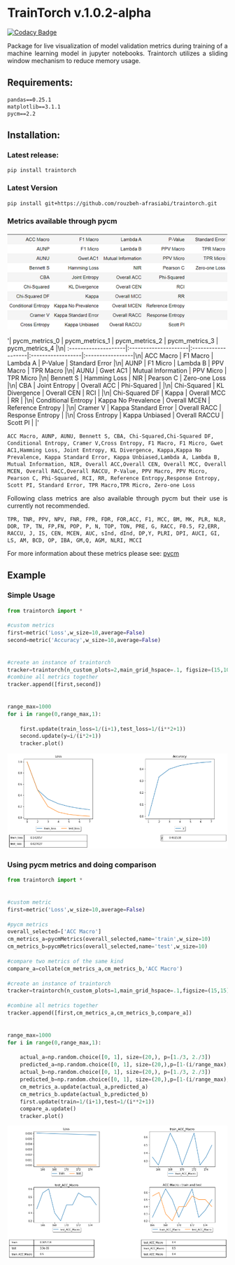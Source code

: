 # TrainTorch v.1.0.2-alpha
[![Codacy Badge](https://api.codacy.com/project/badge/Grade/d4b74c08973343128d17532b4b84e154)](https://www.codacy.com/manual/rouzbeh-afrasiabi/traintorch?utm_source=github.com&amp;utm_medium=referral&amp;utm_content=rouzbeh-afrasiabi/traintorch&amp;utm_campaign=Badge_Grade)


<p align="justify">
Package for live visualization of model validation metrics during training of a machine learning model in jupyter notebooks. Traintorch utilizes a sliding window mechanism to reduce memory usage.
</p> 

## Requirements:

```
pandas==0.25.1
matplotlib==3.1.1
pycm==2.2
```
 ## Installation:
 
 ### Latest release:
 ```
 pip install traintorch
  ```
  
### Latest Version

 ```
 pip install git+https://github.com/rouzbeh-afrasiabi/traintorch.git
 ```
### Metrics available through pycm
<p align='center'>
  <img src='./images/pycm_overall_m.png'></img>
</p>


'|  pycm_metrics_0      | pycm_metrics_1       | pycm_metrics_2     | pycm_metrics_3    | pycm_metrics_4   |\n| :--------------------|:---------------------|:-------------------|:------------------|:-----------------|\n|  ACC Macro           | F1 Macro             | Lambda A           | P-Value           | Standard Error   |\n|  AUNP                | F1 Micro             | Lambda B           | PPV Macro         | TPR Macro        |\n|  AUNU                | Gwet AC1             | Mutual Information | PPV Micro         | TPR Micro        |\n|  Bennett S           | Hamming Loss         | NIR                | Pearson C         | Zero-one Loss    |\n|  CBA                 | Joint Entropy        | Overall ACC        | Phi-Squared       |                  |\n|  Chi-Squared         | KL Divergence        | Overall CEN        | RCI               |                  |\n|  Chi-Squared DF      | Kappa                | Overall MCC        | RR                |                  |\n|  Conditional Entropy | Kappa No Prevalence  | Overall MCEN       | Reference Entropy |                  |\n|  Cramer V            | Kappa Standard Error | Overall RACC       | Response Entropy  |                  |\n|  Cross Entropy       | Kappa Unbiased       | Overall RACCU      | Scott PI          |                  |'


```
ACC Macro, AUNP, AUNU, Bennett S, CBA, Chi-Squared,Chi-Squared DF, Conditional Entropy, Cramer V,Cross Entropy, F1 Macro, F1 Micro, Gwet AC1,Hamming Loss, Joint Entropy, KL Divergence, Kappa,Kappa No Prevalence, Kappa Standard Error, Kappa Unbiased,Lambda A, Lambda B, Mutual Information, NIR, Overall ACC,Overall CEN, Overall MCC, Overall MCEN, Overall RACC,Overall RACCU, P-Value, PPV Macro, PPV Micro, Pearson C, Phi-Squared, RCI, RR, Reference Entropy,Response Entropy, Scott PI, Standard Error, TPR Macro,TPR Micro, Zero-one Loss
```
<p align="justify">
Following class metrics are also available through pycm but their use is currently not recommended.
</p> 

```
TPR, TNR, PPV, NPV, FNR, FPR, FDR, FOR,ACC, F1, MCC, BM, MK, PLR, NLR, DOR, TP, TN, FP,FN, POP, P, N, TOP, TON, PRE, G, RACC, F0.5, F2,ERR, RACCU, J, IS, CEN, MCEN, AUC, sInd, dInd, DP,Y, PLRI, DPI, AUCI, GI, LS, AM, BCD, OP, IBA, GM,Q, AGM, NLRI, MCCI
```
For more information about these metrics please see: <a href="https://github.com/sepandhaghighi/pycm">pycm</a>
## Example 

### Simple Usage
```python
from traintorch import *

#custom metrics
first=metric('Loss',w_size=10,average=False)
second=metric('Accuracy',w_size=10,average=False)


#create an instance of traintorch
tracker=traintorch(n_custom_plots=2,main_grid_hspace=.1, figsize=(15,10),show_table=True)
#combine all metrics together
tracker.append([first,second])


range_max=1000
for i in range(0,range_max,1):
    
    first.update(train_loss=1/(i+1),test_loss=1/(i**2+1))
    second.update(y=i/(i*2+1))
    tracker.plot()
```
 <p align='center'>
 <img src='./images/dash_a.png'></img>
 
 </p>



### Using pycm metrics and doing comparison


```python
from traintorch import *


#custom metric
first=metric('Loss',w_size=10,average=False)

#pycm metrics
overall_selected=['ACC Macro']
cm_metrics_a=pycmMetrics(overall_selected,name='train',w_size=10)
cm_metrics_b=pycmMetrics(overall_selected,name='test',w_size=10)

#compare two metrics of the same kind
compare_a=collate(cm_metrics_a,cm_metrics_b,'ACC Macro')

#create an instance of traintorch
tracker=traintorch(n_custom_plots=1,main_grid_hspace=.1,figsize=(15,15),show_table=True)

#combine all metrics together
tracker.append([first,cm_metrics_a,cm_metrics_b,compare_a])


range_max=1000
for i in range(0,range_max,1):
    
    actual_a=np.random.choice([0, 1], size=(20,), p=[1./3, 2./3])
    predicted_a=np.random.choice([0, 1], size=(20,),p=[1-(i/range_max), i/range_max])
    actual_b=np.random.choice([0, 1], size=(20,), p=[1./3, 2./3])
    predicted_b=np.random.choice([0, 1], size=(20,),p=[1-(i/range_max), i/range_max])
    cm_metrics_a.update(actual_a,predicted_a)
    cm_metrics_b.update(actual_b,predicted_b)
    first.update(train=1/(i+1),test=1/(i**2+1))
    compare_a.update()
    tracker.plot()

```
 <p align='center'>
 <img src='./images/dash.png'></img>
 </p>
